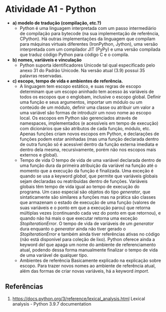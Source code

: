 # Atividade A1 - Python

+ **a) modelo de tradução (compilação, etc.?)**
  + Python é uma linguagem interpretada com um passo intermediário de compilação para bytecode (na sua implementação de referência, CPython). Há outras implementações da linguagem que compilam para máquinas virtuais diferentes (IronPython, Jython), uma versão interpretada com um compilador JIT (PyPy) e uma versão compilada que traduz código Python para código C e o compila.
+ **b) nomes, variáveis e vinculação**
  + Python suporta identificadores Unicode tal qual especificado pelo anexo 31 do Padrão Unicode. Na versão atual (3.9) possui 35 palavras reservadas. 
+ **c) escopo, tempo de vida e ambientes de referência.**
  + A linguagem tem escopo estático, e suas regras de escopo determinam que um escopo aninhado tem acesso às variáveis de todos os escopos que o englobam, inclusive o escopo global. Definir uma função e seus argumentos, importar um módulo ou um conteúdo de um módulo, definir uma classe ou atribuir um valor a uma variável são formas de introduzir um novo nome ao escopo local. Os escopos em Python são gerenciados através de namespaces, implementados (e acessíveis em tempo de execução) com dicionários que são atributos de cada função, módulo, etc. Apenas funções criam novos escopos em Python, e declarações de funções podem estar aninhadas (mas uma função declarada dentro de outra função só é acessível dentro da função externa imediata e dentro dela mesma, recursivamente, porém não nos escopos mais externos e global).
  + Tempo de vida
    O tempo de vida de uma variável declarada dentro de uma função dura da primeira atribuição da variável na função até o momento que a execução da função é finalizada. Uma exceção é quando se usa a keyword _global_, que permite que variáveis globais sejam declaradas ou reatribuidas dentro de funções. Variáveis globais têm tempo de vida igual ao tempo de execução do programa.
    Um caso especial são objetos do tipo _generator_, que sintaticamente são similares a funções mas na prática são classes que armazenam o estado de execução de uma função (valores de suas variáveis e o ponto em que a execução parou) que retorna múltiplas vezes (continuando cada vez do ponto em que retornou), e quando não há mais o que executar retorna uma exceção _StopIterationError_. O tempo de vida de variáveis de um _generator_ dura enquanto o _generator_ ainda não tiver gerado o _StopIterationError_ e também ainda tiver referências ativas no código (não está disponível para coleção de lixo).
    Python oferece ainda a keyword _del_ que apaga um nome do ambiente de referenciamento atual, podendo dessa forma manualmente finalizar o tempo de vida de uma variável de qualquer tipo.
  + Ambientes de referência
    Basicamente explicado na explicação sobre escopo. Para trazer novos nomes ao ambiente de referência atual, além das formas de criar novas variáveis, há a keyword _import_.

## Referências

1. https://docs.python.org/3/reference/lexical_analysis.html
Lexical analysis - Python 3.9.7 documentation